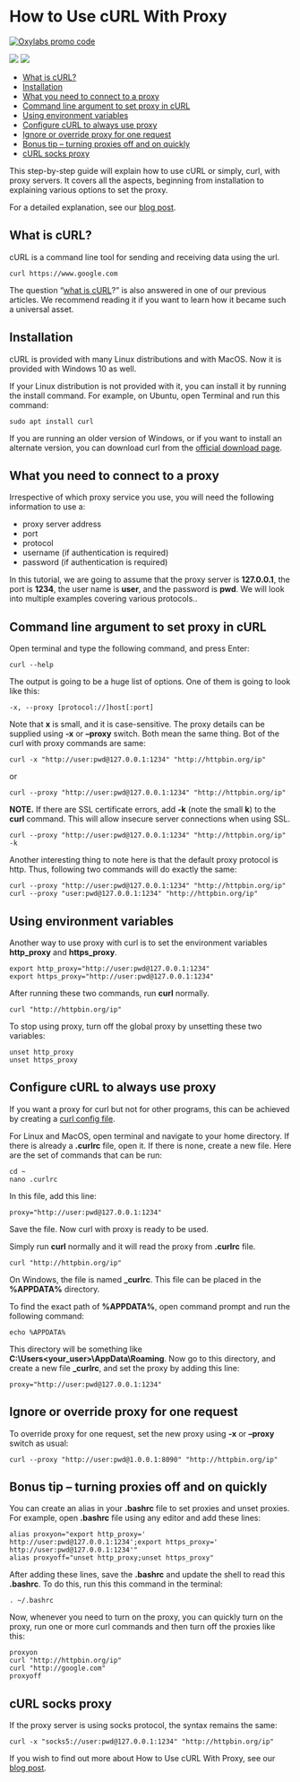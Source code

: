 # How to Use cURL With Proxy

[![Oxylabs promo code](https://user-images.githubusercontent.com/129506779/250792357-8289e25e-9c36-4dc0-a5e2-2706db797bb5.png)](https://oxylabs.go2cloud.org/aff_c?offer_id=7&aff_id=877&url_id=112)


[<img src="https://img.shields.io/static/v1?label=&message=Curl&color=brightgreen" />](https://github.com/topics/curl) [<img src="https://img.shields.io/static/v1?label=&message=Proxy&color=important" />](https://github.com/topics/proxy)

- [What is cURL?](#what-is-curl)
- [Installation](#installation)
- [What you need to connect to a proxy](#what-you-need-to-connect-to-a-proxy)
- [Command line argument to set proxy in cURL](#command-line-argument-to-set-proxy-in-curl)
- [Using environment variables](#using-environment-variables)
- [Configure cURL to always use proxy](#configure-curl-to-always-use-proxy)
- [Ignore or override proxy for one request](#ignore-or-override-proxy-for-one-request)
- [Bonus tip – turning proxies off and on quickly](#bonus-tip--turning-proxies-off-and-on-quickly)
- [cURL socks proxy](#curl-socks-proxy)

This step-by-step guide will explain how to use cURL or simply, curl, with proxy servers. It covers all the aspects, beginning from installation to explaining various options to set the proxy.

For a detailed explanation, see our [blog post](https://oxy.yt/ArRn).

## What is cURL?

cURL is a command line tool for sending and receiving data using the url. 

```shell
curl https://www.google.com
```

The question “[what is cURL](https://oxy.yt/ArRn)?” is also answered in one of our previous articles. We recommend reading it if you want to learn how it became such a universal asset.

## Installation

cURL is provided with many Linux distributions and with MacOS. Now it is provided with Windows 10 as well.

If your Linux distribution is not provided with it, you can install it by running the install command. For example, on Ubuntu, open Terminal and run this command:

```shell
sudo apt install curl
```

If you are running an older version of Windows, or if you want to install an alternate version, you can download curl from the [official download page](https://curl.se/download.html).

## What you need to connect to a proxy

Irrespective of which proxy service you use, you will need the following information to use a:

- proxy server address
- port
- protocol
- username (if authentication is required)
- password (if authentication is required)

In this tutorial, we are going to assume that the proxy server is **127.0.0.1**, the port is **1234**, the user name is **user**, and the password is **pwd**. We will look into multiple examples covering various protocols..

## Command line argument to set proxy in cURL

Open terminal and type the following command, and press Enter:

```shell
curl --help
```

The output is going to be a huge list of options. One of them is going to look like this:

```shell
-x, --proxy [protocol://]host[:port] 
```

Note that **x** is small, and it is case-sensitive. The proxy details can be supplied using **-x** or **–proxy** switch. Both mean the same thing. Bot of the curl with proxy commands are same:

```shell
curl -x "http://user:pwd@127.0.0.1:1234" "http://httpbin.org/ip"
```

or

```shell
curl --proxy "http://user:pwd@127.0.0.1:1234" "http://httpbin.org/ip"
```

**NOTE.** If there are SSL certificate errors, add **-k** (note the small **k**) to the **curl** command. This will allow insecure server connections when using SSL.

```shell
curl --proxy "http://user:pwd@127.0.0.1:1234" "http://httpbin.org/ip" -k
```

Another interesting thing to note here is that the default proxy protocol is http. Thus, following two commands will do exactly the same:

```shell
curl --proxy "http://user:pwd@127.0.0.1:1234" "http://httpbin.org/ip"
curl --proxy "user:pwd@127.0.0.1:1234" "http://httpbin.org/ip"
```

## Using environment variables

Another way to use proxy with curl is to set the environment variables **http_proxy** and **https_proxy**. 

```shell
export http_proxy="http://user:pwd@127.0.0.1:1234"
export https_proxy="http://user:pwd@127.0.0.1:1234"
```

After running these two commands, run **curl** normally.

```shell
curl "http://httpbin.org/ip"
```

To stop using proxy, turn off the global proxy by unsetting these two variables:

```shell
unset http_proxy
unset https_proxy
```

## Configure cURL to always use proxy

If you want a proxy for curl but not for other programs, this can be achieved by creating a [curl config file](https://everything.curl.dev/cmdline/cmdline-configfile).

For Linux and MacOS, open terminal and navigate to your home directory. If there is already a **.curlrc** file, open it. If there is none, create a new file. Here are the set of commands that can be run:

```shell
cd ~
nano .curlrc
```

In this file, add this line:

```shell
proxy="http://user:pwd@127.0.0.1:1234"
```

Save the file. Now curl with proxy is ready to be used. 

Simply run **curl** normally and it will read the proxy from **.curlrc** file.

```shell
curl "http://httpbin.org/ip"
```

On Windows, the file is named **_curlrc**. This file can be placed in the **%APPDATA%** directory.

To find the exact path of **%APPDATA%**, open command prompt and run the following command:

```shell
echo %APPDATA%
```

This directory will be something like **C:\Users\<your_user>\AppData\Roaming**. Now go to this directory, and create a new file **_curlrc**, and set the proxy by adding this line:

```shell
proxy="http://user:pwd@127.0.0.1:1234"
```

## Ignore or override proxy for one request

To override proxy for one request, set the new proxy using **-x** or **–proxy** switch as usual:

```shell
curl --proxy "http://user:pwd@1.0.0.1:8090" "http://httpbin.org/ip"
```

## Bonus tip – turning proxies off and on quickly

You can create an alias in your **.bashrc** file to set proxies and unset proxies. For example, open **.bashrc** file using any editor and add these lines:

```shell
alias proxyon="export http_proxy=' http://user:pwd@127.0.0.1:1234';export https_proxy=' http://user:pwd@127.0.0.1:1234'"
alias proxyoff="unset http_proxy;unset https_proxy"
```

After adding these lines, save the **.bashrc** and update the shell to read this **.bashrc**. To do this, run this this command in the terminal:

```shell
. ~/.bashrc
```

Now, whenever you need to turn on the proxy, you can quickly turn on the proxy, run one or more curl commands and then turn off the proxies like this:

```shell
proxyon
curl "http://httpbin.org/ip"
curl "http://google.com"
proxyoff 
```

## cURL socks proxy

If the proxy server is using socks protocol, the syntax remains the same:

```shell
curl -x "socks5://user:pwd@127.0.0.1:1234" "http://httpbin.org/ip"
```

If you wish to find out more about How to Use cURL With Proxy, see our [blog post](https://oxy.yt/ArRn).
